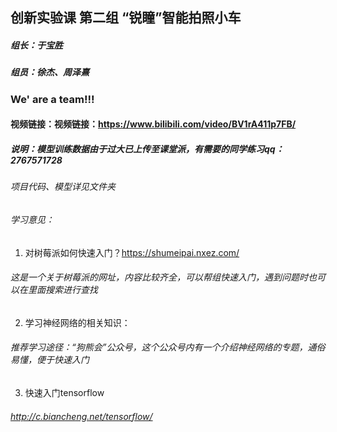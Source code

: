 ## 创新实验课 第二组 “锐瞳”智能拍照小车

##### 组长：于宝胜
##### 组员：徐杰、周泽熹
### We' are a team!!!
#### 视频链接：视频链接：https://www.bilibili.com/video/BV1rA411p7FB/
##### 说明：模型训练数据由于过大已上传至课堂派，有需要的同学练习qq：2767571728
###### 项目代码、模型详见文件夹
###### 学习意见：
1. 对树莓派如何快速入门？https://shumeipai.nxez.com/ 
###### 这是一个关于树莓派的网址，内容比较齐全，可以帮组快速入门，遇到问题时也可以在里面搜索进行查找
2. 学习神经网络的相关知识：
###### 推荐学习途径：“狗熊会”公众号，这个公众号内有一个介绍神经网络的专题，通俗易懂，便于快速入门
3. 快速入门tensorflow
###### http://c.biancheng.net/tensorflow/
